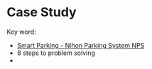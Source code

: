 # Case Study
 Key word:
 - [Smart Parking - Nihon Parking System NPS]()
 - 8 steps to problem solving 
 - 